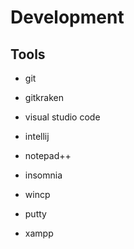 # Development
## Tools
- git
- gitkraken

- visual studio code
- intellij
- notepad++

- insomnia 

- wincp
- putty

- xampp